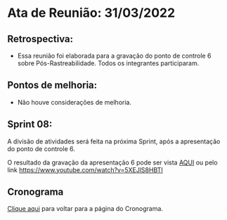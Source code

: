 # Ata de Reunião: 31/03/2022

## Retrospectiva:
- Essa reunião foi elaborada para a gravação do ponto de controle 6 sobre Pós-Rastreabilidade. Todos os integrantes participaram.

## Pontos de melhoria:
- Não houve considerações de melhoria.

## Sprint 08:
A divisão de atividades será feita na próxima Sprint, após a apresentação do ponto de controle 6.

O resultado da gravação da apresentação 6 pode ser vista [AQUI](https://requisitos-de-software.github.io/2021.2-PontoFacil/apresentacoes/apresentacao6/) ou pelo link <https://www.youtube.com/watch?v=5XEJlS8HBTI>





## Cronograma

[Clique aqui](https://requisitos-de-software.github.io/2021.2-PontoFacil/planejamento/cronograma/) para voltar para a página do Cronograma.